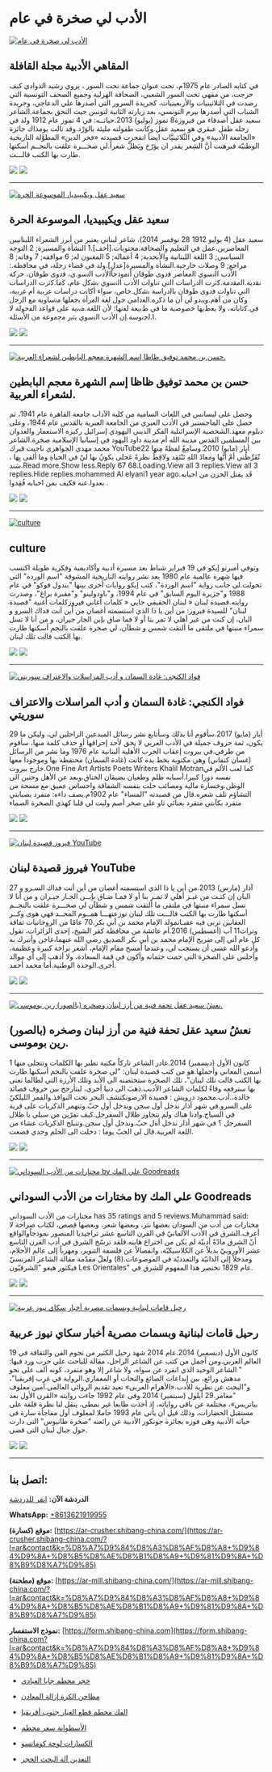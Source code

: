 # الأدب لي صخرة في عام

<a href="https://swt.shibang-china.com/?l=ar&img&k=%D8%A7%D9%84%D8%A3%D8%AF%D8%A8+%D9%84%D9%8A+%D8%B5%D8%AE%D8%B1%D8%A9+%D9%81%D9%8A+%D8%B9%D8%A7%D9%85" target="_blank">![الأدب لي صخرة في عام](http://static.shibang-china.com/all-800x300/888.jpg)</a>

## المقاهي الأدبية مجلة القافلة
في كتابه الصادر عام 1975م، تحت عنوان جماعة تحت السور ، يروي رشيد الذوادي كيف خرجت، من مقهى تحت السور الشعبي، الصحافة الهزلية وجميع الصحف التونسية التي رصدت في الثلاثينيات والأربعينيات، كجريدة السرور التي أصدرها علي الدعاجي، وجريدة الشباب التي أصدرها بيرم التونسي، بعد زيارته الثانية لتونس حيث التحق بجماعة.الشاعر سعيد عقل أصدقاء من فيروزة8 تموز (يوليو) 2013.حياتــه: في 4 تموز عام 1912 ولد في زحله طفل عبقري هو سعيد عقل.وكانت طفولته مليئة بالوَرْد.وقد نالت يومذاك جائزة «الجامعة الأدبية» وفي الثَّلاثينيَّات ايضاً انفجرت قصيدته «فخر الدين» المطوَّلة التاريخية الوطنيّة فبرهنت أنَّ الشِعر يقدر ان يؤرّخ ويَظلَّ شعراً.لي صخـــرة علقت بالنجــم أسكنها طارت بها الكتب قالـــت.


<a href="https://whatsapp.shibangsoft.com/WhatsApp.php" target="_blank" title="WhatsApp">![](http://static.shibang-china.com/icon/whatsapp.png)</a> <a href="https://swt.shibang-china.com/?l=ar&icon&k=%D8%A7%D9%84%D8%A3%D8%AF%D8%A8+%D9%84%D9%8A+%D8%B5%D8%AE%D8%B1%D8%A9+%D9%81%D9%8A+%D8%B9%D8%A7%D9%85" target="_blank">![](http://static.shibang-china.com/icon/chat-ar.png)</a>

---

<a href="https://swt.shibang-china.com/?l=ar&img&k=%D8%A7%D9%84%D8%A3%D8%AF%D8%A8+%D9%84%D9%8A+%D8%B5%D8%AE%D8%B1%D8%A9+%D9%81%D9%8A+%D8%B9%D8%A7%D9%85" target="_blank">![سعيد عقل ويكيبيديا، الموسوعة الحرة](http://static.shibang-china.com/all-800x300/259.jpg)</a>

## سعيد عقل ويكيبيديا، الموسوعة الحرة
سعيد عقل (4 يوليو 1912 28 نوفمبر 2014)، شاعر لبناني يعتبر من أبرز الشعراء اللبنانيين المعاصرين.عمل في التعليم والصحافة.محتويات.[أخف].1 النشأة والمسيرة; 2 التوجه السياسي; 3 اللغة اللبنانية والأبجدية; 4 أعماله; 5 المغنون له; 6 مواقفه; 7 وفاته; 8 مراجع; 9 وصلات خارجية.النشأة والمسيرة[عدل].ولد في قضاء زحلة، في محافظة.: اﻷدب اﻟﻧﺳوي اﻟﻣﻌﺎﺻر ﻓدوى طوﻗﺎن أﻧﻣوذﺟﺎًاﻷدب اﻟﻧﺳو.ي، ﻓدوى طوﻗﺎن، ﺣرﻛﺔ ﻧﻘدﻳﺔ.اﻟﻣﻘدﻣﺔ.ﻛﺛرت اﻟدراﺳﺎت اﻟﺗﻲ ﺗﻧﺎوﻟت اﻷدب اﻟﻧﺳوي ﺑﺷﻛﻝ ﻋﺎم، ﻛﻣﺎ.ﻛﺛرت اﻟدراﺳﺎت اﻟﺗﻲ ﺗﻧﺎوﻟت ﻓدوى طوﻗﺎن ﺑﺎﻟدراﺳﺔ ﺑﺷﻛﻝ.ﺧﺎص، ﺳواء أﻛﺎﻧت دراﺳﺎت ﻋرﺑﻳﺔ أم ﻏرﺑﻳﺔ، وﻛﺎن ﻣن أﻫم.وﻳﺑدو ﻟﻲ أن ﻣﺎ ذﻛرﻩ.اﻟﻐذاﻣﻲ ﺣوﻝ ﻟﻐﺔ اﻟﻣرأة ﻳﺟﻌﻠﻬﺎ ﻣﺗﺳﺎوﻳﺔ ﻣﻊ اﻟرﺟﻝ ﻓﻲ.ﻛﺗﺎﺑﺎﺗﻪ، وﻻ ﻳﻌطﻳﻬﺎ ﺧﺻوﺻﻳﺔ ﻣﺎ ﻓﻲ طﺑﻳﻌﺔ ﻟﻐﺗﻬﺎ؛ ﻷن اﻟﻠﻐﺔ.ﻣﺑﻧﻳﺔ ﻋﻠﻰ ﻗواﻋد اﻟﻔﺣوﻟﺔ ﻻ ا.ﻟﺟﻧوﺳﺔ.إن اﻷدب اﻟﻧﺳوي ﻳﺛﻳر ﻣﺟﻣوﻋﺔ ﻣن اﻷﺳﺋﻠﺔ.


<a href="https://whatsapp.shibangsoft.com/WhatsApp.php" target="_blank" title="WhatsApp">![](http://static.shibang-china.com/icon/whatsapp.png)</a> <a href="https://swt.shibang-china.com/?l=ar&icon&k=%D8%A7%D9%84%D8%A3%D8%AF%D8%A8+%D9%84%D9%8A+%D8%B5%D8%AE%D8%B1%D8%A9+%D9%81%D9%8A+%D8%B9%D8%A7%D9%85" target="_blank">![](http://static.shibang-china.com/icon/chat-ar.png)</a>

---

<a href="https://swt.shibang-china.com/?l=ar&img&k=%D8%A7%D9%84%D8%A3%D8%AF%D8%A8+%D9%84%D9%8A+%D8%B5%D8%AE%D8%B1%D8%A9+%D9%81%D9%8A+%D8%B9%D8%A7%D9%85" target="_blank">![حسن بن محمد توفيق ظاظا إسم الشهرة معجم البابطين لشعراء العربية.](http://static.shibang-china.com/all-800x300/898.jpg)</a>

## حسن بن محمد توفيق ظاظا إسم الشهرة معجم البابطين لشعراء العربية.
وحصل على ليسانس في اللغات السامية من كلية الآداب جامعة القاهرة عام 1941، ثم حصل على الماجستير في الأدب العبري من الجامعة العبرية بالقدس عام 1944، وعلى دبلوم معهد.الشخصية الإسرائىلية الفكر الديني اليهودي إسرائيل ركيزة الاستعمار والعدوان بين المسلمين القدس مدينة الله أم مدينة داود اليهود في إسبانيا الإسلامية صخرة.الشاعر محمد مهدي الجواهري ناجيت قبرك YouTube22 أيار (مايو) 2010.وسامِعٌ لفظةً مِنها تُقَرِّظُني أمْ أنَّها ومعاذَ اللهِ تَنْتَقِد ولاقِطٌ نظرةً عَجلى يكونُ بها ليْ في الحياةِ وما ألقى بِها ، سَند﻿.Read more.Show less.Reply 67 68.Loading.View all 3 replies.View all 3 replies.Hide replies.mohammed Al elyani1 year ago.قَد يقتل الحزن من احبابه بعدوا.عنه فكيف بمن احبابه فُقِدوا ﻿.


<a href="https://whatsapp.shibangsoft.com/WhatsApp.php" target="_blank" title="WhatsApp">![](http://static.shibang-china.com/icon/whatsapp.png)</a> <a href="https://swt.shibang-china.com/?l=ar&icon&k=%D8%A7%D9%84%D8%A3%D8%AF%D8%A8+%D9%84%D9%8A+%D8%B5%D8%AE%D8%B1%D8%A9+%D9%81%D9%8A+%D8%B9%D8%A7%D9%85" target="_blank">![](http://static.shibang-china.com/icon/chat-ar.png)</a>

---

<a href="https://swt.shibang-china.com/?l=ar&img&k=%D8%A7%D9%84%D8%A3%D8%AF%D8%A8+%D9%84%D9%8A+%D8%B5%D8%AE%D8%B1%D8%A9+%D9%81%D9%8A+%D8%B9%D8%A7%D9%85" target="_blank">![culture](http://static.shibang-china.com/all-800x300/997.jpg)</a>

## culture
وتوفي أمبرتو إيكو في 19 فبراير شباط بعد مسيرة أدبية وأكاديمية وفكرية طويلة اكتسب فيها شهرة عالمية عام 1980 بعد نشر روايته التاريخية المشوقة &quot;اسم الوردة&quot; التي تحولت.لى جانب رواية &quot;اسم الوردة&quot;، كتب إيكو روايات أخرى بينها &quot;بندول فوكو&quot; في عام 1988 و&quot;جزيرة اليوم السابق&quot; في عام 1994، و&quot;باودولينو&quot; و&quot;مقبرة براغ&quot;، وصدرت روايته.قصيدة لبنان « لبنان الحقيقي جايي « كلمات أغاني فيروزكلمات أغنية &quot;قصيدة لبنان&quot; للسيدة فيروز: من أين يا ذا الذي استسمته أغصان من أين أنت فداك السرو و البان، إن كنت من غير أهلي لا تمر بنا أو لا فما ضاق بإبن الجار جيران، و من أنا لا تسل سمراء منبتها في ملتقى ما ألتقت شمس و شطآن، لي صخرة علقت بالنجم أسكنها طارت بها الكتب قالت تلك لبنان.


<a href="https://whatsapp.shibangsoft.com/WhatsApp.php" target="_blank" title="WhatsApp">![](http://static.shibang-china.com/icon/whatsapp.png)</a> <a href="https://swt.shibang-china.com/?l=ar&icon&k=%D8%A7%D9%84%D8%A3%D8%AF%D8%A8+%D9%84%D9%8A+%D8%B5%D8%AE%D8%B1%D8%A9+%D9%81%D9%8A+%D8%B9%D8%A7%D9%85" target="_blank">![](http://static.shibang-china.com/icon/chat-ar.png)</a>

---

<a href="https://swt.shibang-china.com/?l=ar&img&k=%D8%A7%D9%84%D8%A3%D8%AF%D8%A8+%D9%84%D9%8A+%D8%B5%D8%AE%D8%B1%D8%A9+%D9%81%D9%8A+%D8%B9%D8%A7%D9%85" target="_blank">![فواد الكنجي: غادة السمان و أدب المراسلات والاعتراف سوريتي](http://static.shibang-china.com/all-800x300/300.jpg)</a>

## فواد الكنجي: غادة السمان و أدب المراسلات والاعتراف سوريتي
29 أيار (مايو) 2017.سأقوم أنا بذلك وسأتابع نشر رسائل المبدعين الراحلين لي، وليكن ما يكون، ثمة حروف جميلة في الأدب العربي لا يحق لأحد إحراقها أو حذف كلمة منها، سأقوم من طرفي.في بيروت إعقاب الحرب الأهلية ألبنانية عام 1976 وما نشر من الرسائل (غسان كنفاني) وهي مكتوبة بخط يده كانت (غادة السمان) محتفظة بها وموجودا معها خارج بيروت.One Fine Art Artists Poets Writers Khalil Motranكما لعب الألم في نفسه دورا كبيرا.أسبابه ظلم وطغيان يضيقان الخناق.وبعد عن الأهل وحنين الى الوطن.وخسارة مالية ومصائب حلت بنفسه الشفاقة واحساس عميق مع مسحة من التشاؤم تلف شعره.قال من قصيدته &quot;المساء&quot; عام 1902م.يصف داءه: متفرد بصبابتي متفرد بكآبتي متفرد بعنائي ثاو على صخر أصم وليت لي قلبا كهذي الصخرة الصماء


<a href="https://whatsapp.shibangsoft.com/WhatsApp.php" target="_blank" title="WhatsApp">![](http://static.shibang-china.com/icon/whatsapp.png)</a> <a href="https://swt.shibang-china.com/?l=ar&icon&k=%D8%A7%D9%84%D8%A3%D8%AF%D8%A8+%D9%84%D9%8A+%D8%B5%D8%AE%D8%B1%D8%A9+%D9%81%D9%8A+%D8%B9%D8%A7%D9%85" target="_blank">![](http://static.shibang-china.com/icon/chat-ar.png)</a>

---

<a href="https://swt.shibang-china.com/?l=ar&img&k=%D8%A7%D9%84%D8%A3%D8%AF%D8%A8+%D9%84%D9%8A+%D8%B5%D8%AE%D8%B1%D8%A9+%D9%81%D9%8A+%D8%B9%D8%A7%D9%85" target="_blank">![فيروز قصيدة لبنان YouTube](http://static.shibang-china.com/all-800x300/714.jpg)</a>

## فيروز قصيدة لبنان YouTube
27 آذار (مارس) 2013.من أين يا ذا الذي استسمته أغصان من أين أنت فداك السـرو و البان إن كنـت من غيـر أهلي لا تمـر بنا أو لا فمـا ضـاق بإبــن الجـار جيـران و من أنا لا تسل سمراء منبتها في ملتقى ما ألتقت شمس و شطآن لي صخـــرة علقت بالنجــم أسكنها طارت بها الكتب قالـــت تلك لبنان توزعتهـــا همــوم المجــد فهي هوى وكــر العقابين تربى فيه عقبـانمولد الإمام محمد بن أبي بكر.70 عامًا من الروحانيات ثقافة وتراث11 آب (أغسطس) 2016.أم عائشة من محافظة كفر الشيخ، إحدى الزائرات، تقول كل عام آتي إلى ضريح الإمام محمد بن أبي بكر الصديق رضي الله عنهما،غاجن وأتبرك به وأدعو الله عسى أن يستجب لي، وعندما أمسح مقام الإمام، أشعر براحة كبيرة وعظيمة، وأجلس على الصخرة التي حمت جثمانه وأكون في قمة السعادة، ولا أذهب إلى أي موالد أخرى.الوحدة الوطنية.أما محمد أحمد.


<a href="https://whatsapp.shibangsoft.com/WhatsApp.php" target="_blank" title="WhatsApp">![](http://static.shibang-china.com/icon/whatsapp.png)</a> <a href="https://swt.shibang-china.com/?l=ar&icon&k=%D8%A7%D9%84%D8%A3%D8%AF%D8%A8+%D9%84%D9%8A+%D8%B5%D8%AE%D8%B1%D8%A9+%D9%81%D9%8A+%D8%B9%D8%A7%D9%85" target="_blank">![](http://static.shibang-china.com/icon/chat-ar.png)</a>

---

<a href="https://swt.shibang-china.com/?l=ar&img&k=%D8%A7%D9%84%D8%A3%D8%AF%D8%A8+%D9%84%D9%8A+%D8%B5%D8%AE%D8%B1%D8%A9+%D9%81%D9%8A+%D8%B9%D8%A7%D9%85" target="_blank">![نعشُ سعيد عقل تحفة فنية من أرز لبنان وصخره (بالصور) رين بوموسى.](http://static.shibang-china.com/all-800x300/477.jpg)</a>

## نعشُ سعيد عقل تحفة فنية من أرز لبنان وصخره (بالصور) رين بوموسى.
1 كانون الأول (ديسمبر) 2014.غادر الشاعر تاركاً مكتبة تطير بها الكلمات وتتجلى منها أسمى المعاني وأجملها.هو من كتب قصيدة لبنان: &quot;لي صخرة علقت بالنجم أسكنها.طارت بها الكتب قالت تلك لبنان&quot;، تلك الصخرة ستحتضنه الى الأبد وتلك الأرزة التي لطالما تغنى بها سترفعه وفاءً لكلمات الشاعر الأديب.ذهبَ الى دنيا أخرى، ليتأرجح بين حروف قصائد خالدة،.أدب.محمود درويش : قصيدة الارضونكتشف البحر تحت النوافذ.والقمر الليلكيّ على السرو.في شهر أذار ندخل أول سجن وندخل أول حبّ.وتنهمر الذكريات على قرية في السياج.وادنا هناك ولم نتجاوز ظلال السفرجل.كيف تفرّين من سبلي يا ظلال السفرجل ؟ في شهر أذار ندخل أةل حبّ.وندخل أول سجن.وتنبلج الذكريات عشاء من اللغة العربية.قال لي الحبّ يوما : دخلت الى الحلم وحدي فضعت.


<a href="https://whatsapp.shibangsoft.com/WhatsApp.php" target="_blank" title="WhatsApp">![](http://static.shibang-china.com/icon/whatsapp.png)</a> <a href="https://swt.shibang-china.com/?l=ar&icon&k=%D8%A7%D9%84%D8%A3%D8%AF%D8%A8+%D9%84%D9%8A+%D8%B5%D8%AE%D8%B1%D8%A9+%D9%81%D9%8A+%D8%B9%D8%A7%D9%85" target="_blank">![](http://static.shibang-china.com/icon/chat-ar.png)</a>

---

<a href="https://swt.shibang-china.com/?l=ar&img&k=%D8%A7%D9%84%D8%A3%D8%AF%D8%A8+%D9%84%D9%8A+%D8%B5%D8%AE%D8%B1%D8%A9+%D9%81%D9%8A+%D8%B9%D8%A7%D9%85" target="_blank">![مختارات من الأدب السوداني by علي المك Goodreads](http://static.shibang-china.com/all-800x300/500.jpg)</a>

## مختارات من الأدب السوداني by علي المك Goodreads
مختارات من الأدب السوداني has 35 ratings and 5 reviews.Muhammad said: مختارات من أدب من السودان بعضها نثر، وبعضها شعر، وبعضها قصص، لكتاب صراحة لا أعرف.الشرق في الأدب الألمانيّ في القرن التاسع عشر تراجيديا المنصور نموذجاًوالواقع أنّ الشرق مادّةً أدبيّة لم يكن من اختراع هاينه.فلقد ترسّخ الشرق في أدب القرن التاسع عشر الأوروبيّ بديلاً عن الكلاسيكيّة، وانفصالاً عن فلسفة التنوير، ومهرباً إلى عالم الأحلام، ومدخلاً إلى الذاتيّة والتعدديّة في الموضوعات.(8) ولعلّ مقدّمة مقالة الشاعر الفرنسيّ فيكتور هيغو &quot;الشرقيّون Les Orientales&quot; عام 1829 تختصر هذا المفهوم للشرق في.


<a href="https://whatsapp.shibangsoft.com/WhatsApp.php" target="_blank" title="WhatsApp">![](http://static.shibang-china.com/icon/whatsapp.png)</a> <a href="https://swt.shibang-china.com/?l=ar&icon&k=%D8%A7%D9%84%D8%A3%D8%AF%D8%A8+%D9%84%D9%8A+%D8%B5%D8%AE%D8%B1%D8%A9+%D9%81%D9%8A+%D8%B9%D8%A7%D9%85" target="_blank">![](http://static.shibang-china.com/icon/chat-ar.png)</a>

---

<a href="https://swt.shibang-china.com/?l=ar&img&k=%D8%A7%D9%84%D8%A3%D8%AF%D8%A8+%D9%84%D9%8A+%D8%B5%D8%AE%D8%B1%D8%A9+%D9%81%D9%8A+%D8%B9%D8%A7%D9%85" target="_blank">![رحيل قامات لبنانية وبسمات مصرية أخبار سكاي نيوز عربية](http://static.shibang-china.com/all-800x300/992.jpg)</a>

## رحيل قامات لبنانية وبسمات مصرية أخبار سكاي نيوز عربية
19 كانون الأول (ديسمبر) 2014.عام 2014 شهد رحيل الكثير من نجوم الفن والثقافة في العالم العربي.ومن أجمل من كتب عن الشاعر الراحل، مقالة للباحث علي حرب ورد فيها: &quot; الشاعر الوحيد الذي انفرد عن سواه، ولا شاعر إلا وهو متفرد، كونه ألف على نحو مدهش ورائع، بين إبداعات الصائغ والنحات أو المعماري.الرواية في غرب إفريقيا&quot;، و&quot;البحث عن نظرية للأدب.«الأهرام العربى» تعيد تقديم الروائى العالمى.أمين معلوف &quot;مغامر.29 أيلول (سبتمبر) 2014.وفى عام 1992 جاءت روايته «القرن الأول بعد بياتريس»، مختلفة عن باقى رواياته، إذ أخذت طابعا غير نمطى، ينقل لنا نظرة قلقة على مستقبل الحضارات، وذلك قبل أن يأتى عام 1993 حاملا لمعلوف أول مفاجأة سارة فى حياته الأدبية وهى فوزه بجائزة جونكور الأدبية عن رائعته “صخرة طانيوس” التى دارت حول جبال لبنان التى قضى.


<a href="https://whatsapp.shibangsoft.com/WhatsApp.php" target="_blank" title="WhatsApp">![](http://static.shibang-china.com/icon/whatsapp.png)</a> <a href="https://swt.shibang-china.com/?l=ar&icon&k=%D8%A7%D9%84%D8%A3%D8%AF%D8%A8+%D9%84%D9%8A+%D8%B5%D8%AE%D8%B1%D8%A9+%D9%81%D9%8A+%D8%B9%D8%A7%D9%85" target="_blank">![](http://static.shibang-china.com/icon/chat-ar.png)</a>

---
## اتصل بنا:

**الدردشة الآن:** [انقر للدردشة](https://swt.shibang-china.com?l=ar&contact&k=%D8%A7%D9%84%D8%A3%D8%AF%D8%A8+%D9%84%D9%8A+%D8%B5%D8%AE%D8%B1%D8%A9+%D9%81%D9%8A+%D8%B9%D8%A7%D9%85)

**WhatsApp:**  [+8613621919955](https://whatsapp.shibangsoft.com/WhatsApp.php)

**موقع (كسارة):** [https://ar-crusher.shibang-china.com/](https://ar-crusher.shibang-china.com/?l=ar&contact&k=%D8%A7%D9%84%D8%A3%D8%AF%D8%A8+%D9%84%D9%8A+%D8%B5%D8%AE%D8%B1%D8%A9+%D9%81%D9%8A+%D8%B9%D8%A7%D9%85)

**موقع (مطحنة):** [https://ar-mill.shibang-china.com/](https://ar-mill.shibang-china.com/?l=ar&contact&k=%D8%A7%D9%84%D8%A3%D8%AF%D8%A8+%D9%84%D9%8A+%D8%B5%D8%AE%D8%B1%D8%A9+%D9%81%D9%8A+%D8%B9%D8%A7%D9%85)

**نموذج الاستفسار:** [https://form.shibang-china.com](https://form.shibang-china.com?l=ar&contact&k=%D8%A7%D9%84%D8%A3%D8%AF%D8%A8+%D9%84%D9%8A+%D8%B5%D8%AE%D8%B1%D8%A9+%D9%81%D9%8A+%D8%B9%D8%A7%D9%85)

* [حجر محطم جايا العبادي](../28/%D8%AD%D8%AC%D8%B1%20%D9%85%D8%AD%D8%B7%D9%85%20%D8%AC%D8%A7%D9%8A%D8%A7%20%D8%A7%D9%84%D8%B9%D8%A8%D8%A7%D8%AF%D9%8A.md)

* [مطاحن الكرة إزالة المعادن](../27/%D9%85%D8%B7%D8%A7%D8%AD%D9%86%20%D8%A7%D9%84%D9%83%D8%B1%D8%A9%20%D8%A5%D8%B2%D8%A7%D9%84%D8%A9%20%D8%A7%D9%84%D9%85%D8%B9%D8%A7%D8%AF%D9%86.md)

* [الفك محطم قطع الغيار جنوب أفريقيا](../28/%D8%A7%D9%84%D9%81%D9%83%20%D9%85%D8%AD%D8%B7%D9%85%20%D9%82%D8%B7%D8%B9%20%D8%A7%D9%84%D8%BA%D9%8A%D8%A7%D8%B1%20%D8%AC%D9%86%D9%88%D8%A8%20%D8%A3%D9%81%D8%B1%D9%8A%D9%82%D9%8A%D8%A7.md)

* [الأسطوانة سعر محطم](../26/%D8%A7%D9%84%D8%A3%D8%B3%D8%B7%D9%88%D8%A7%D9%86%D8%A9%20%D8%B3%D8%B9%D8%B1%20%D9%85%D8%AD%D8%B7%D9%85.md)

* [الكسارات لوحة كوماتسو](../26/%D8%A7%D9%84%D9%83%D8%B3%D8%A7%D8%B1%D8%A7%D8%AA%20%D9%84%D9%88%D8%AD%D8%A9%20%D9%83%D9%88%D9%85%D8%A7%D8%AA%D8%B3%D9%88.md)

* [التعدين آلة البحث الحجر](../28/%D8%A7%D9%84%D8%AA%D8%B9%D8%AF%D9%8A%D9%86%20%D8%A2%D9%84%D8%A9%20%D8%A7%D9%84%D8%A8%D8%AD%D8%AB%20%D8%A7%D9%84%D8%AD%D8%AC%D8%B1.md)